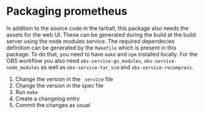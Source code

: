 # Packaging prometheus

In addition to the source code in the tarball, this package also
needs the assets for the web UI. These can be generated during the
build at the build server using the node modules service. The
required dependecies definition can be generated by the `Makefile`
which is present in this package.
To do that, you need to have `make` and `npm` installed locally.
For the OBS workflow you also need `obs-service-go_modules`,
`obs-service-node_modules` as well as `obs-service-tar_scm` and
`obs-service-recompress`.

1. Change the version in the `_service` file
2. Change the version in the spec file
3. Run `make`
4. Create a changelog entry
5. Commit the changes as usual

